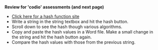 **Review for 'codio' assessments (and next page)**

- [Click here for a hash function site ](http://www.fileformat.info/tool/hash.htm.)
- Write a string in the string textbox and hit the hash button.
- Scroll down to see the hash though various algorithms.
- Copy and paste the hash values in a Word file.
 Make a small change in the string and hit the hash button again.
- Compare the hash values with those from the previous string. 
